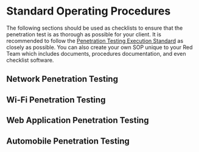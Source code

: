 # Standard Operating Procedures
The following sections should be used as checklists to ensure that the penetration test is as thorough as possible for your client. It is recommended to follow the [Penetration Testing Execution Standard](http://www.pentest-standard.org/index.php/Main_Page) as closely as possible. You can also create your own SOP unique to your Red Team which includes documents, procedures documentation, and even checklist software.
## Network Penetration Testing

## Wi-Fi Penetration Testing

## Web Application Penetration Testing

## Automobile Penetration Testing
